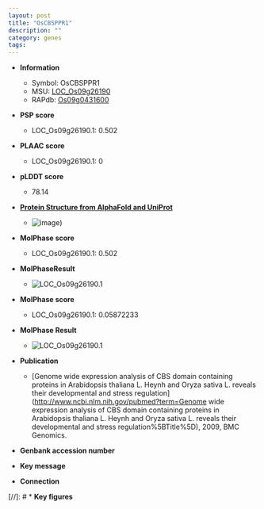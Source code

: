 ```yaml
---
layout: post
title: "OsCBSPPR1"
description: ""
category: genes
tags: 
---
```


* **Information**  
    + Symbol: OsCBSPPR1  
    + MSU: [LOC_Os09g26190](http://rice.plantbiology.msu.edu/cgi-bin/ORF_infopage.cgi?orf=LOC_Os09g26190)  
    + RAPdb: [Os09g0431600](http://rapdb.dna.affrc.go.jp/viewer/gbrowse_details/irgsp1?name=Os09g0431600)  

* **PSP score**  
    + LOC_Os09g26190.1: 0.502 

* **PLAAC score**  
    + LOC_Os09g26190.1: 0 

* **pLDDT score**
    + 78.14

* **[Protein Structure from AlphaFold and UniProt](https://www.uniprot.org/uniprotkb/A0A0P0XNN2/entry#structure)**
    + ![image](https://ricepsp.github.io/images/A/AF-A0A0P0XNN2-F1.png))

* **MolPhase score**
    + LOC_Os09g26190.1: 0.502

* **MolPhaseResult**
    + ![LOC_Os09g26190.1](https://ricepsp.github.io/pictures/LOC_Os09g/LOC_Os09g26190.1.png)

* **MolPhase score**
    + LOC_Os09g26190.1: 0.05872233

* **MolPhase Result**
    + ![LOC_Os09g26190.1](https://304243504.github.io/Pictures/LOC_Os09g/LOC_Os09g26190.1.png)

* **Publication**  
    + [Genome wide expression analysis of CBS domain containing proteins in Arabidopsis thaliana L. Heynh and Oryza sativa L. reveals their developmental and stress regulation](http://www.ncbi.nlm.nih.gov/pubmed?term=Genome wide expression analysis of CBS domain containing proteins in Arabidopsis thaliana L. Heynh and Oryza sativa L. reveals their developmental and stress regulation%5BTitle%5D), 2009, BMC Genomics.

* **Genbank accession number**  

* **Key message**  

* **Connection**  

[//]: # * **Key figures**  


